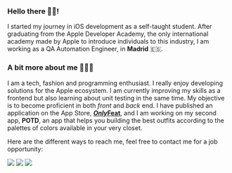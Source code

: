 ### Hello there 👋🏽!

I started my journey in iOS development as a self-taught student. After graduating from the Apple Developer Academy, the only international academy made by Apple to introduce individuals to this industry, I am working as a QA Automation Engineer, in **Madrid** 🇪🇸.

### A bit more about me 👨🏽‍💻
I am a tech, fashion and programming enthusiast. I really enjoy developing solutions for the Apple ecosystem. I am currently improving my skills as a frontend but also learning about unit testing in the same time. My objective is to become proficient in both *front* and *back* end. I have published an application on the App Store, [***Only*Feat**](https://apps.apple.com/fr/app/onlyfeat/id1626507841?l=en), and I am working on my second app, **POTD**, an app that helps you building the best outfits according to the palettes of colors available in your very closet.

Here are the different ways to reach me, feel free to contact me for a job opportunity:

<a href="https://www.linkedin.com/in/aristidelauga/"><img src="https://img.shields.io/badge/-LinkedIn-blue.svg"/></a>
<a href="https://aristidelauga.odoo.com"><img src="https://img.shields.io/badge/-My%20Website-blueviolet.svg"/></a>
<a href="mailto:aristide.lauga@gmail.com"><img src="https://img.shields.io/badge/-My%20email-red.svg"/></a>


<!--
**aristidelauga/aristidelauga** is a ✨ _special_ ✨ repository because its `README.md` (this file) appears on your GitHub profile.

Here are some ideas to get you started:
- 🔭 I’m currently working on ...
- 🌱 I’m currently learning ...
- 👯 I’m looking to collaborate on ...
- 🤔 I’m looking for help with ...
- 💬 Ask me about ...
- 📫 How to reach me: ...
- 😄 Pronouns: ...
- ⚡ Fun fact: ...
-->
